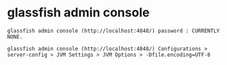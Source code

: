 # glassfish admin console

```
glassfish admin console (http://localhost:4848/) password : CURRENTLY NONE.
```

```
glassfish admin console (http://localhost:4848/) Configurations > server-config > JVM Settings > JVM Options > -Dfile.encoding=UTF-8
```
